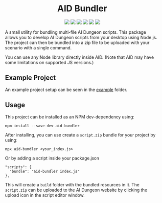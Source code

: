 <h1 align="center">AID Bundler</h1>

<p align="center">
  <img src="https://github.com/TheDudeFromCI/aid-bundler/workflows/Build/badge.svg" />
  <img src="https://img.shields.io/npm/v/aid-bundler" />
  <img src="https://img.shields.io/github/repo-size/TheDudeFromCI/aid-bundler" />
  <img src="https://img.shields.io/npm/dm/aid-bundler" />
  <img src="https://img.shields.io/github/contributors/TheDudeFromCI/aid-bundler" />
  <img src="https://img.shields.io/github/license/TheDudeFromCI/aid-bundler" />
</p>

A small utility for bundling multi-file AI Dungeon scripts. This package allows you to develop AI Dungeon scripts from your desktop using Node.js. The project can then be bundled into a zip file to be uploaded with your scenario with a single command.

You can use any Node library directly inside AID.
(Note that AID may have some limitations on supported JS versions.)

## Example Project

An example project setup can be seen in the [example](https://github.com/TheDudeFromCI/aid-bundler/tree/main/example) folder.

## Usage

This project can be installed as an NPM dev-dependency using:
```
npm install --save-dev aid-bundler
```

After installing, you can use create a `script.zip` bundle for your project by using:
```
npx aid-bundler <your_index.js>
```
Or by adding a script inside your package.json
```
"scripts": {
  "bundle": "aid-bundler index.js"
},
```

This will create a `build` folder with the bundled resources in it. The `script.zip` can be uploaded to the AI Dungeon website by clicking the upload icon in the script editor window.